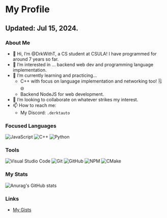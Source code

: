 # My Profile
## Updated: Jul 15, 2024.

### About Me
- 👋 Hi, I’m @DrkWithT, a CS student at CSULA! I have programmed for around 7 years so far.
- 👀 I’m interested in ... backend web dev and programming language implementation.
- 🌱 I’m currently learning and practicing...
  - C++ with focus on language implementation and networking too! 🗒️ 🌐
  - Backend NodeJS for web development.
- 💞️ I’m looking to collaborate on whatever strikes my interest.
- 📫 How to reach me:
  - My Discord: `.derktauto`

### Focused Languages
![JavaScript](https://img.shields.io/badge/javascript-%23323330.svg?style=for-the-badge&logo=javascript&logoColor=%23F7DF1E)
![C++](https://img.shields.io/badge/c++-%2300599C.svg?style=for-the-badge&logo=c%2B%2B&logoColor=white)
![Python](https://img.shields.io/badge/python-3670A0?style=for-the-badge&logo=python&logoColor=ffdd54)

### Tools
![Visual Studio Code](https://img.shields.io/badge/Visual%20Studio%20Code-0078d7.svg?style=for-the-badge&logo=visual-studio-code&logoColor=white)
![Git](https://img.shields.io/badge/git-%23F05033.svg?style=for-the-badge&logo=git&logoColor=white)
![GitHub](https://img.shields.io/badge/github-%23121011.svg?style=for-the-badge&logo=github&logoColor=white)
![NPM](https://img.shields.io/badge/NPM-%23CB3837.svg?style=for-the-badge&logo=npm&logoColor=white)
![CMake](https://img.shields.io/badge/CMake-%23008FBA.svg?style=for-the-badge&logo=cmake&logoColor=white)

### My Stats
![Anurag's GitHub stats](https://github-readme-stats.vercel.app/api?username=DrkWithT&show_icons=true&layout=normal&langs_count=4&theme=onedark)

### Links
 - [My Gists](https://gist.github.com/DrkWithT)
<!---
DrkWithT/DrkWithT is a ✨ special ✨ repository because its `README.md` (this file) appears on your GitHub profile.
You can click the Preview link to take a look at your changes.
--->
